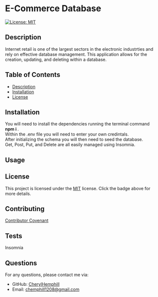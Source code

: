 
# E-Commerce Database

[![License: MIT](https://img.shields.io/badge/License-MIT-yellow.svg)](https://opensource.org/licenses/MIT)

## Description
Internet retail is one of the largest sectors in the electronic industrties and rely on effective database management. This application allows for the creation, updating, and deleting within a database.

## Table of Contents
* [Description](#description)
* [Installation](#installation)
* [License](#license)

## Installation
You will need to install the dependencies running the terminal command <strong> npm i </strong>. <br>Within the .env file you will need to enter your own credintals.<br> After initializing the schema you will then need to seed the database. <br> Get, Post, Put, and Delete are all easily managed using Insomnia.

## Usage


## License

This project is licensed under the [MIT](https://opensource.org/licenses/MIT) license. Click the badge above for more details.


## Contributing
[Contributor Covenant](https://www.contributor-covenant.org/)

## Tests
Insomnia

## Questions
For any questions, please contact me via:
* GitHub: [CherylHemphill](https://github.com/CherylHemphill)
* Email: chemphill1208@gmail.com